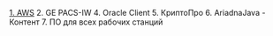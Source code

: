 [1. AWS](InstallAWS.md)
2. GE PACS-IW
4. Oracle Client
5. КриптоПро
6. AriadnaJava - Контент
7. ПО для всех рабочих станций 